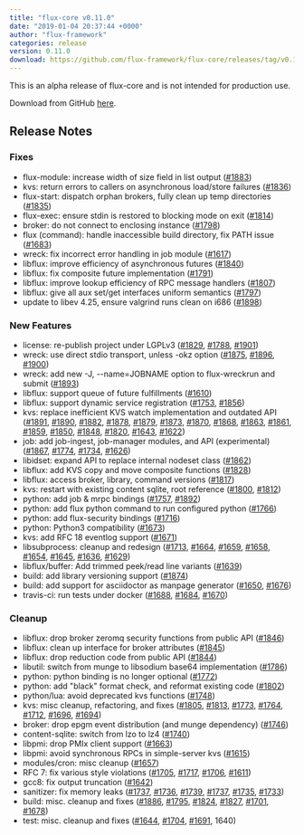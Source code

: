 ```yaml
---
title: "flux-core v0.11.0"
date: "2019-01-04 20:37:44 +0000"
author: "flux-framework"
categories: release
version: 0.11.0
download: https://github.com/flux-framework/flux-core/releases/tag/v0.11.0
---
```


<div class="note warning">
This is an alpha release of flux-core and is not intended for production use.
</div>

Download from GitHub [here](https://github.com/flux-framework/flux-core/releases/tag/v0.11.0).

## Release Notes

### Fixes
 * flux-module: increase width of size field in list output ([#1883](https://github.com/flux-framework/flux-core/issues/1883))
 * kvs: return errors to callers on asynchronous load/store failures ([#1836](https://github.com/flux-framework/flux-core/issues/1836))
 * flux-start: dispatch orphan brokers, fully clean up temp directories ([#1835](https://github.com/flux-framework/flux-core/issues/1835))
 * flux-exec: ensure stdin is restored to blocking mode on exit ([#1814](https://github.com/flux-framework/flux-core/issues/1814))
 * broker: do not connect to enclosing instance ([#1798](https://github.com/flux-framework/flux-core/issues/1798))
 * flux (command): handle inaccessible build directory, fix PATH issue ([#1683](https://github.com/flux-framework/flux-core/issues/1683))
 * wreck: fix incorrect error handling in job module ([#1617](https://github.com/flux-framework/flux-core/issues/1617))
 * libflux: improve efficiency of asynchronous futures ([#1840](https://github.com/flux-framework/flux-core/issues/1840))
 * libflux: fix composite future implementation ([#1791](https://github.com/flux-framework/flux-core/issues/1791))
 * libflux: improve lookup efficiency of RPC message handlers ([#1807](https://github.com/flux-framework/flux-core/issues/1807))
 * libflux: give all aux set/get interfaces uniform semantics ([#1797](https://github.com/flux-framework/flux-core/issues/1797))
 * update to libev 4.25, ensure valgrind runs clean on i686 ([#1898](https://github.com/flux-framework/flux-core/issues/1898))

### New Features
 * license: re-publish project under LGPLv3 ([#1829](https://github.com/flux-framework/flux-core/issues/1829), [#1788](https://github.com/flux-framework/flux-core/issues/1788), [#1901](https://github.com/flux-framework/flux-core/issues/1901))
 * wreck: use direct stdio transport, unless -okz option ([#1875](https://github.com/flux-framework/flux-core/issues/1875), [#1896](https://github.com/flux-framework/flux-core/issues/1896), [#1900](https://github.com/flux-framework/flux-core/issues/1900))
 * wreck: add new -J, --name=JOBNAME option to flux-wreckrun and submit ([#1893](https://github.com/flux-framework/flux-core/issues/1893))
 * libflux: support queue of future fulfillments ([#1610](https://github.com/flux-framework/flux-core/issues/1610))
 * libflux: support dynamic service registration ([#1753](https://github.com/flux-framework/flux-core/issues/1753), [#1856](https://github.com/flux-framework/flux-core/issues/1856))
 * kvs: replace inefficient KVS watch implementation and outdated API ([#1891](https://github.com/flux-framework/flux-core/issues/1891),
   [#1890](https://github.com/flux-framework/flux-core/issues/1890), [#1882](https://github.com/flux-framework/flux-core/issues/1882), [#1878](https://github.com/flux-framework/flux-core/issues/1878), [#1879](https://github.com/flux-framework/flux-core/issues/1879), [#1873](https://github.com/flux-framework/flux-core/issues/1873), [#1870](https://github.com/flux-framework/flux-core/issues/1870), [#1868](https://github.com/flux-framework/flux-core/issues/1868), [#1863](https://github.com/flux-framework/flux-core/issues/1863),
   [#1861](https://github.com/flux-framework/flux-core/issues/1861), [#1859](https://github.com/flux-framework/flux-core/issues/1859), [#1850](https://github.com/flux-framework/flux-core/issues/1850), [#1848](https://github.com/flux-framework/flux-core/issues/1848), [#1820](https://github.com/flux-framework/flux-core/issues/1820), [#1643](https://github.com/flux-framework/flux-core/issues/1643), [#1622](https://github.com/flux-framework/flux-core/issues/1622))
 * job: add job-ingest, job-manager modules, and API (experimental)
   ([#1867](https://github.com/flux-framework/flux-core/issues/1867), [#1774](https://github.com/flux-framework/flux-core/issues/1774), [#1734](https://github.com/flux-framework/flux-core/issues/1734), [#1626](https://github.com/flux-framework/flux-core/issues/1626))
 * libidset: expand API to replace internal nodeset class ([#1862](https://github.com/flux-framework/flux-core/issues/1862))
 * libflux: add KVS copy and move composite functions ([#1828](https://github.com/flux-framework/flux-core/issues/1828))
 * libflux: access broker, library, command versions ([#1817](https://github.com/flux-framework/flux-core/issues/1817))
 * kvs: restart with existing content sqlite, root reference ([#1800](https://github.com/flux-framework/flux-core/issues/1800), [#1812](https://github.com/flux-framework/flux-core/issues/1812))
 * python: add job & mrpc bindings ([#1757](https://github.com/flux-framework/flux-core/issues/1757), [#1892](https://github.com/flux-framework/flux-core/issues/1892))
 * python: add flux python command to run configured python ([#1766](https://github.com/flux-framework/flux-core/issues/1766))
 * python: add flux-security bindings ([#1716](https://github.com/flux-framework/flux-core/issues/1716))
 * python: Python3 compatibility ([#1673](https://github.com/flux-framework/flux-core/issues/1673))
 * kvs: add RFC 18 eventlog support ([#1671](https://github.com/flux-framework/flux-core/issues/1671))
 * libsubprocess: cleanup and redesign
   ([#1713](https://github.com/flux-framework/flux-core/issues/1713), [#1664](https://github.com/flux-framework/flux-core/issues/1664), [#1659](https://github.com/flux-framework/flux-core/issues/1659), [#1658](https://github.com/flux-framework/flux-core/issues/1658), [#1654](https://github.com/flux-framework/flux-core/issues/1654), [#1645](https://github.com/flux-framework/flux-core/issues/1645), [#1636](https://github.com/flux-framework/flux-core/issues/1636), [#1629](https://github.com/flux-framework/flux-core/issues/1629))
 * libflux/buffer: Add trimmed peek/read line variants ([#1639](https://github.com/flux-framework/flux-core/issues/1639))
 * build: add library versioning support ([#1874](https://github.com/flux-framework/flux-core/issues/1874))
 * build: add support for asciidoctor as manpage generator ([#1650](https://github.com/flux-framework/flux-core/issues/1650), [#1676](https://github.com/flux-framework/flux-core/issues/1676))
 * travis-ci: run tests under docker ([#1688](https://github.com/flux-framework/flux-core/issues/1688), [#1684](https://github.com/flux-framework/flux-core/issues/1684), [#1670](https://github.com/flux-framework/flux-core/issues/1670))

### Cleanup
 * libflux: drop broker zeromq security functions from public API ([#1846](https://github.com/flux-framework/flux-core/issues/1846))
 * libflux: clean up interface for broker attributes ([#1845](https://github.com/flux-framework/flux-core/issues/1845))
 * libflux: drop reduction code from public API ([#1844](https://github.com/flux-framework/flux-core/issues/1844))
 * libutil: switch from munge to libsodium base64 implementation ([#1786](https://github.com/flux-framework/flux-core/issues/1786))
 * python: python binding is no longer optional ([#1772](https://github.com/flux-framework/flux-core/issues/1772))
 * python: add "black" format check, and reformat existing code ([#1802](https://github.com/flux-framework/flux-core/issues/1802))
 * python/lua: avoid deprecated kvs functions ([#1748](https://github.com/flux-framework/flux-core/issues/1748))
 * kvs: misc cleanup, refactoring, and fixes
   ([#1805](https://github.com/flux-framework/flux-core/issues/1805), [#1813](https://github.com/flux-framework/flux-core/issues/1813), [#1773](https://github.com/flux-framework/flux-core/issues/1773), [#1764](https://github.com/flux-framework/flux-core/issues/1764), [#1712](https://github.com/flux-framework/flux-core/issues/1712), [#1696](https://github.com/flux-framework/flux-core/issues/1696), [#1694](https://github.com/flux-framework/flux-core/issues/1694))
 * broker: drop epgm event distribution (and munge dependency) ([#1746](https://github.com/flux-framework/flux-core/issues/1746))
 * content-sqlite: switch from lzo to lz4 ([#1740](https://github.com/flux-framework/flux-core/issues/1740))
 * libpmi: drop PMIx client support ([#1663](https://github.com/flux-framework/flux-core/issues/1663))
 * libpmi: avoid synchronous RPCs in simple-server kvs ([#1615](https://github.com/flux-framework/flux-core/issues/1615))
 * modules/cron: misc cleanup ([#1657](https://github.com/flux-framework/flux-core/issues/1657))
 * RFC 7: fix various style violations ([#1705](https://github.com/flux-framework/flux-core/issues/1705), [#1717](https://github.com/flux-framework/flux-core/issues/1717), [#1706](https://github.com/flux-framework/flux-core/issues/1706), [#1611](https://github.com/flux-framework/flux-core/issues/1611))
 * gcc8: fix output truncation ([#1642](https://github.com/flux-framework/flux-core/issues/1642))
 * sanitizer: fix memory leaks ([#1737](https://github.com/flux-framework/flux-core/issues/1737), [#1736](https://github.com/flux-framework/flux-core/issues/1736), [#1739](https://github.com/flux-framework/flux-core/issues/1739), [#1737](https://github.com/flux-framework/flux-core/issues/1737), [#1735](https://github.com/flux-framework/flux-core/issues/1735), [#1733](https://github.com/flux-framework/flux-core/issues/1733))
 * build: misc. cleanup and fixes ([#1886](https://github.com/flux-framework/flux-core/issues/1886), [#1795](https://github.com/flux-framework/flux-core/issues/1795), [#1824](https://github.com/flux-framework/flux-core/issues/1824), [#1827](https://github.com/flux-framework/flux-core/issues/1827), [#1701](https://github.com/flux-framework/flux-core/issues/1701), [#1678](https://github.com/flux-framework/flux-core/issues/1678))
 * test: misc. cleanup and fixes ([#1644](https://github.com/flux-framework/flux-core/issues/1644), [#1704](https://github.com/flux-framework/flux-core/issues/1704), [#1691](https://github.com/flux-framework/flux-core/issues/1691), 1640)


